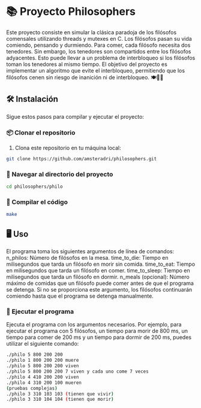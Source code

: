 # 📚 Proyecto Philosophers

Este proyecto consiste en simular la clásica paradoja de los filósofos comensales utilizando threads y mutexes en C. Los filósofos pasan su vida comiendo, pensando y durmiendo. Para comer, cada filósofo necesita dos tenedores. Sin embargo, los tenedores son compartidos entre los filósofos adyacentes. Esto puede llevar a un problema de interbloqueo si los filósofos toman los tenedores al mismo tiempo. El objetivo del proyecto es implementar un algoritmo que evite el interbloqueo, permitiendo que los filósofos cenen sin riesgo de inanición ni de interbloqueo. 🍽️🤔💤

## 🛠 Instalación

Sigue estos pasos para compilar y ejecutar el proyecto:

### 📦 Clonar el repositorio

1. Clona este repositorio en tu máquina local:

```bash
git clone https://github.com/amsteradri/philosophers.git
```
### 📂 Navegar al directorio del proyecto

```bash
cd philosophers/philo
```
### 🔨 Compilar el código
```bash
make
```
## 🖥 Uso

El programa toma los siguientes argumentos de línea de comandos:
n_philos: Número de filósofos en la mesa.
time_to_die: Tiempo en milisegundos que tarda un filósofo en morir sin comida.
time_to_eat: Tiempo en milisegundos que tarda un filósofo en comer.
time_to_sleep: Tiempo en milisegundos que tarda un filósofo en dormir.
n_meals (opcional): Número máximo de comidas que un filósofo puede comer antes de que el programa se detenga. Si no se proporciona este argumento, los filósofos continuarán comiendo hasta que el programa se detenga manualmente.

### 🚀 Ejecutar el programa

Ejecuta el programa con los argumentos necesarios. Por ejemplo, para ejecutar el programa con 5 filósofos, un tiempo para morir de 800 ms, un tiempo para comer de 200 ms y un tiempo para dormir de 200 ms, puedes utilizar el siguiente comando:

```bash
./philo 5 800 200 200
./philo 1 800 200 200 muere
./philo 5 800 200 200 viven
./philo 5 800 200 200 7 viven y cada uno come 7 veces
./philo 4 410 200 200 viven
./philo 4 310 200 100 mueren
(pruebas complejas)
./philo 3 310 103 103 (tienen que vivir)
./philo 3 310 104 104 (tienen que morir)
```
